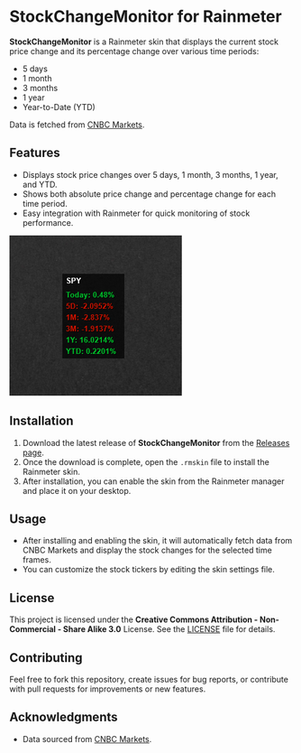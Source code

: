 # StockChangeMonitor for Rainmeter

**StockChangeMonitor** is a Rainmeter skin that displays the current stock price change and its percentage change over various time periods:  
- 5 days
- 1 month
- 3 months
- 1 year
- Year-to-Date (YTD)

Data is fetched from [CNBC Markets](https://www.cnbc.com/markets/).

## Features
- Displays stock price changes over 5 days, 1 month, 3 months, 1 year, and YTD.
- Shows both absolute price change and percentage change for each time period.
- Easy integration with Rainmeter for quick monitoring of stock performance.

![StockChangeMonitor Screenshot](img.png)

## Installation

1. Download the latest release of **StockChangeMonitor** from the [Releases page](https://github.com/yourusername/StockChangeMonitor/releases).
2. Once the download is complete, open the `.rmskin` file to install the Rainmeter skin.
3. After installation, you can enable the skin from the Rainmeter manager and place it on your desktop.

## Usage

- After installing and enabling the skin, it will automatically fetch data from CNBC Markets and display the stock changes for the selected time frames.
- You can customize the stock tickers by editing the skin settings file.

## License

This project is licensed under the **Creative Commons Attribution - Non-Commercial - Share Alike 3.0** License. See the [LICENSE](LICENSE) file for details.

## Contributing

Feel free to fork this repository, create issues for bug reports, or contribute with pull requests for improvements or new features.

## Acknowledgments

- Data sourced from [CNBC Markets](https://www.cnbc.com/markets/).
